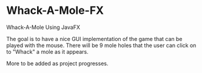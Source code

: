 # Whack-A-Mole-FX
Whack-A-Mole Using JavaFX

The goal is to have a nice GUI implementation of the game that can be played with the mouse.
There will be 9 mole holes that the user can click on to "Whack" a mole as it appears.

More to be added as project progresses.
